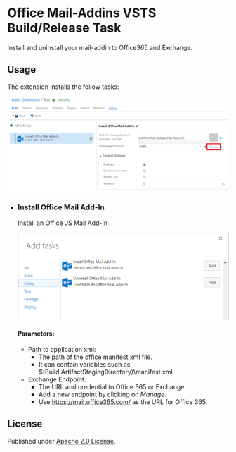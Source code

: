 # Office Mail-Addins VSTS Build/Release Task #
Install and uninstall your mail-addin to Office365 and Exchange.

## Usage ##
The extension installs the follow tasks:

![Extension Tasks](https://raw.githubusercontent.com/knom/vsts-office-tasks/master/docs/addtask.png "Extension Tasks")

* ### Install Office Mail Add-In
    Install an Office JS Mail Add-In
    
    ![Screenshot](https://raw.githubusercontent.com/knom/vsts-office-tasks/master/docs/install.png "Screenshot")
    
    #### Parameters: ####
    * Path to application xml: 
        * The path of the office manifest xml file. 
        * It can contain variables such as $(Build.ArtifactStagingDirectory)\manifest.xml
    * Exchange Endpoint:
        * The URL and credential to Office 365 or Exchange. 
        * Add a new endpoint by clicking on *Manage*.
        * Use https://mail.office365.com/ as the URL for Office 365.

## License ##
Published under [Apache 2.0 License](https://github.com/knom/vsts-office-tasks/blob/master/LICENSE).
